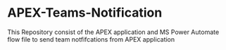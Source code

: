 # APEX-Teams-Notification
This Repository consist of the APEX application and MS Power Automate flow file to send team notfifcations from APEX application
